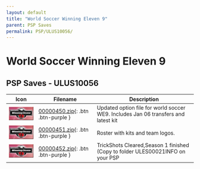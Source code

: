 ```yaml
---
layout: default
title: "World Soccer Winning Eleven 9"
parent: PSP Saves
permalink: PSP/ULUS10056/
---
```

# World Soccer Winning Eleven 9

## PSP Saves - ULUS10056

| Icon | Filename | Description |
|------|----------|-------------|
| ![World Soccer Winning Eleven 9](ICON0.PNG) | [00000450.zip](00000450.zip){: .btn .btn-purple } | Updated option file for world soccer WE9. Includes Jan 06 transfers and latest kit |
| ![World Soccer Winning Eleven 9](ICON0.PNG) | [00000451.zip](00000451.zip){: .btn .btn-purple } | Roster with kits and team logos. |
| ![World Soccer Winning Eleven 9](ICON0.PNG) | [00000452.zip](00000452.zip){: .btn .btn-purple } | TrickShots Cleared,Season 1 finished (Copy to folder ULES00021INFO on your PSP |
